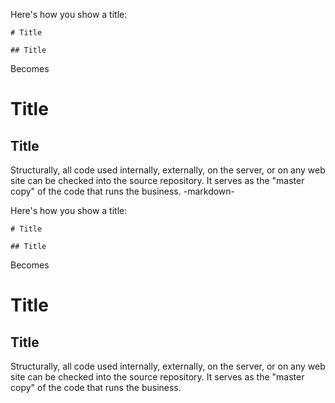 Here's how you show a title:

    # Title

    ## Title

Becomes 

# Title 

## Title

Structurally, all code used internally, externally, on the server, or on any web site can be checked into the source repository. It serves as the "master copy" of the code that runs the business.
-markdown-
<p>Here's how you show a title:</p>

<pre><code># Title

## Title
</code></pre>

<p>Becomes </p>

<h1 id="title">Title</h1>

<h2 id="title">Title</h2>

<p>Structurally, all code used internally, externally, on the server, or on any web site can be checked into the source repository. It serves as the "master copy" of the code that runs the business.</p>

